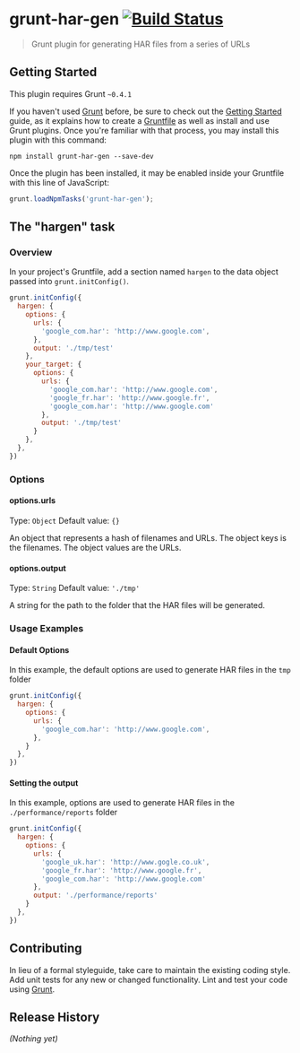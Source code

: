 # grunt-har-gen [![Build Status](https://travis-ci.org/jrcryer/grunt-har-gen.png?branch=master)](https://travis-ci.org/jrcryer/grunt-har-gen)

> Grunt plugin for generating HAR files from a series of URLs

## Getting Started
This plugin requires Grunt `~0.4.1`

If you haven't used [Grunt](http://gruntjs.com/) before, be sure to check out the [Getting Started](http://gruntjs.com/getting-started) guide, as it explains how to create a [Gruntfile](http://gruntjs.com/sample-gruntfile) as well as install and use Grunt plugins. Once you're familiar with that process, you may install this plugin with this command:

```shell
npm install grunt-har-gen --save-dev
```

Once the plugin has been installed, it may be enabled inside your Gruntfile with this line of JavaScript:

```js
grunt.loadNpmTasks('grunt-har-gen');
```

## The "hargen" task

### Overview
In your project's Gruntfile, add a section named `hargen` to the data object passed into `grunt.initConfig()`.

```js
grunt.initConfig({
  hargen: {
    options: {
      urls: {
        'google_com.har': 'http://www.google.com',
      },
      output: './tmp/test'
    },
    your_target: {
      options: {
        urls: {
          'google_com.har': 'http://www.google.com',
          'google_fr.har': 'http://www.google.fr',
          'google_com.har': 'http://www.google.com'
        },
        output: './tmp/test'
      }
    },
  },
})
```

### Options

#### options.urls
Type: `Object`
Default value: `{}`

An object that represents a hash of filenames and URLs.  The object keys is the filenames.  The object values are the URLs.

#### options.output
Type: `String`
Default value: `'./tmp'`

A string for the path to the folder that the HAR files will be generated.

### Usage Examples

#### Default Options
In this example, the default options are used to generate HAR files in the `tmp` folder

```js
grunt.initConfig({
  hargen: {
    options: {
      urls: {
        'google_com.har': 'http://www.google.com',
      },
    }
  },
})
```

#### Setting the output 
In this example, options are used to generate HAR files in the `./performance/reports` folder

```js
grunt.initConfig({
  hargen: {
    options: {
      urls: {
        'google_uk.har': 'http://www.gogle.co.uk',
        'google_fr.har': 'http://www.google.fr',
        'google_com.har': 'http://www.google.com'
      },
      output: './performance/reports'
    }
  },
})
```

## Contributing
In lieu of a formal styleguide, take care to maintain the existing coding style. Add unit tests for any new or changed functionality. Lint and test your code using [Grunt](http://gruntjs.com/).

## Release History
_(Nothing yet)_

